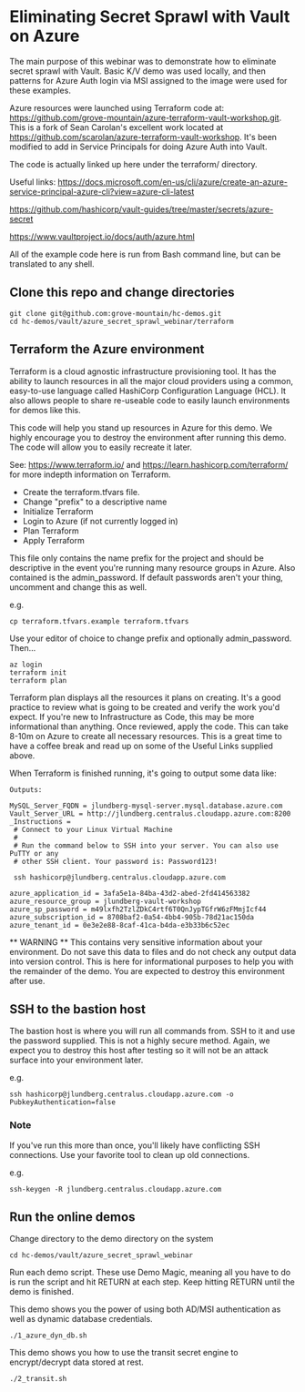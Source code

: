 # Eliminating Secret Sprawl with Vault on Azure

The main purpose of this webinar was to demonstrate how to eliminate secret sprawl with Vault.   Basic K/V demo was used locally, and then patterns for Azure Auth login via MSI assigned to the image were used for these examples.

Azure resources were launched using Terraform code at: https://github.com/grove-mountain/azure-terraform-vault-workshop.git.   This is a fork of Sean Carolan's excellent work located at https://github.com/scarolan/azure-terraform-vault-workshop.   It's been modified to add in Service Principals for doing Azure Auth into Vault.   

The code is actually linked up here under the terraform/ directory.

Useful links:
https://docs.microsoft.com/en-us/cli/azure/create-an-azure-service-principal-azure-cli?view=azure-cli-latest

https://github.com/hashicorp/vault-guides/tree/master/secrets/azure-secret

https://www.vaultproject.io/docs/auth/azure.html


All of the example code here is run from Bash command line, but can be translated to any shell. 

## Clone this repo and change directories
```
git clone git@github.com:grove-mountain/hc-demos.git
cd hc-demos/vault/azure_secret_sprawl_webinar/terraform
```

## Terraform the Azure environment

Terraform is a cloud agnostic infrastructure provisioning tool.   It has the ability to launch resources in all the major cloud providers using a common, easy-to-use language called HashiCorp Configuration Language (HCL).   It also allows people to share re-useable code to easily launch environments for demos like this.

This code will help you stand up resources in Azure for this demo.   We highly encourage you to destroy the environment after running this demo.   The code will allow you to easily recreate it later.

See: https://www.terraform.io/ and https://learn.hashicorp.com/terraform/ for more indepth information on Terraform.   

 * Create the terraform.tfvars file.  
 * Change "prefix" to a descriptive name
 * Initialize Terraform
 * Login to Azure (if not currently logged in)
 * Plan Terraform
 * Apply Terraform

This file only contains the name prefix for the project and should be descriptive in the event you're running many resource groups in Azure.  Also contained is the admin_password.   If default passwords aren't your thing, uncomment and change this as well.

e.g.
```
cp terraform.tfvars.example terraform.tfvars
```
Use your editor of choice to change prefix and optionally admin_password.  Then...

```
az login 
terraform init
terraform plan
```

Terraform plan displays all the resources it plans on creating. It's a good practice to review what is going to be created and verify the work you'd expect.   If you're new to Infrastructure as Code, this may be more informational than anything.   Once reviewed, apply the code.   This can take 8-10m on Azure to create all necessary resources.   This is a great time to have a coffee break and read up on some of the Useful Links supplied above.

When Terraform is finished running, it's going to output some data like:

```
Outputs:

MySQL_Server_FQDN = jlundberg-mysql-server.mysql.database.azure.com
Vault_Server_URL = http://jlundberg.centralus.cloudapp.azure.com:8200
_Instructions =
 # Connect to your Linux Virtual Machine
 #
 # Run the command below to SSH into your server. You can also use PuTTY or any
 # other SSH client. Your password is: Password123!

 ssh hashicorp@jlundberg.centralus.cloudapp.azure.com

azure_application_id = 3afa5e1a-84ba-43d2-abed-2fd414563382
azure_resource_group = jlundberg-vault-workshop
azure_sp_password = m49lxfh2TzlZDkC4rtf6T0QnJypTGfrW6zFMmjIcf44
azure_subscription_id = 8708baf2-0a54-4bb4-905b-78d21ac150da
azure_tenant_id = 0e3e2e88-8caf-41ca-b4da-e3b33b6c52ec
```

** WARNING **
This contains very sensitive information about your environment.  Do not save this data to files and do not check any output data into version control.   This is here for informational purposes to help you with the remainder of the demo.   You are expected to destroy this environment after use.   

## SSH to the bastion host

The bastion host is where you will run all commands from.   SSH to it and use the password supplied.   This is not a highly secure method.  Again, we expect you to destroy this host after testing so it will not be an attack surface into your environment later.

e.g.
```
ssh hashicorp@jlundberg.centralus.cloudapp.azure.com -o PubkeyAuthentication=false
```

### Note
If you've run this more than once, you'll likely have conflicting SSH connections.  Use your favorite tool to clean up old connections.

e.g. 
```
ssh-keygen -R jlundberg.centralus.cloudapp.azure.com
```

## Run the online demos

Change directory to the demo directory on the system
```
cd hc-demos/vault/azure_secret_sprawl_webinar
```

Run each demo script.   These use Demo Magic, meaning all you have to do is run the script and hit RETURN at each step.  Keep hitting RETURN until the demo is finished.

This demo shows you the power of using both AD/MSI authentication as well as dynamic database credentials.
```
./1_azure_dyn_db.sh
```

This demo shows you how to use the transit secret engine to encrypt/decrypt data stored at rest.
```
./2_transit.sh
```


